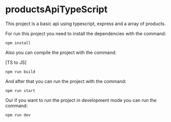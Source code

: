 # productsApiTypeScript

This project is a basic api using typescript, express and a array of products.

For run this project you need to install the dependencies with the command:

`npm install`

Also you can compile the project with the command:

[TS to JS]

`npm run build`

And after that you can run the project with the command:

`npm run start`

Our if you want to run the project in development mode you can run the command:

`npm run dev`

